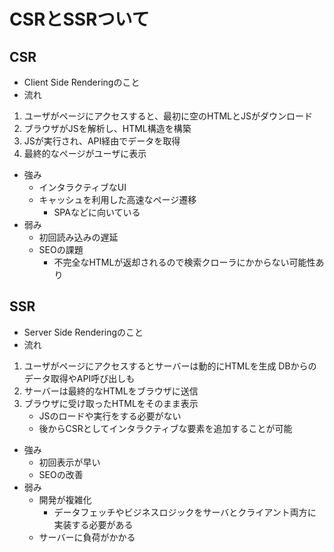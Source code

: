 # CSRとSSRついて
## CSR
- Client Side Renderingのこと
- 流れ
1. ユーザがページにアクセスすると、最初に空のHTMLとJSがダウンロード
2. ブラウザがJSを解析し、HTML構造を構築
3. JSが実行され、API経由でデータを取得
4. 最終的なページがユーザに表示
- 強み
    - インタラクティブなUI
    - キャッシュを利用した高速なページ遷移 
        - SPAなどに向いている
- 弱み
    - 初回読み込みの遅延
    - SEOの課題
        - 不完全なHTMLが返却されるので検索クローラにかからない可能性あり

## SSR
- Server Side Renderingのこと
- 流れ
1. ユーザがページにアクセスするとサーバーは動的にHTMLを生成
DBからのデータ取得やAPI呼び出しも
2. サーバーは最終的なHTMLをブラウザに送信
3. ブラウザに受け取ったHTMLをそのまま表示
    - JSのロードや実行をする必要がない
    - 後からCSRとしてインタラクティブな要素を追加することが可能

- 強み
    - 初回表示が早い
    - SEOの改善
- 弱み
    - 開発が複雑化
        - データフェッチやビジネスロジックをサーバとクライアント両方に実装する必要がある
    - サーバーに負荷がかかる
